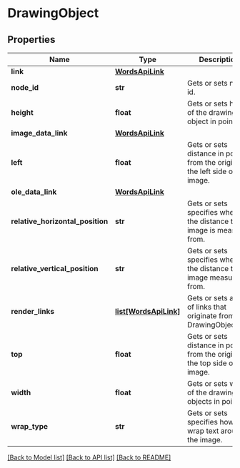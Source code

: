 # DrawingObject

## Properties
Name | Type | Description | Notes
------------ | ------------- | ------------- | -------------
**link** | [**WordsApiLink**](WordsApiLink.md) |  | [optional] 
**node_id** | **str** | Gets or sets node id. | [optional] 
**height** | **float** | Gets or sets height of the drawing object in points. | [optional] 
**image_data_link** | [**WordsApiLink**](WordsApiLink.md) |  | [optional] 
**left** | **float** | Gets or sets distance in points from the origin to the left side of the image.              | [optional] 
**ole_data_link** | [**WordsApiLink**](WordsApiLink.md) |  | [optional] 
**relative_horizontal_position** | **str** | Gets or sets specifies where the distance to the image is measured from.              | [optional] 
**relative_vertical_position** | **str** | Gets or sets specifies where the distance to the image measured from. | [optional] 
**render_links** | [**list[WordsApiLink]**](WordsApiLink.md) | Gets or sets a list of links that originate from this DrawingObjectDto. | [optional] 
**top** | **float** | Gets or sets distance in points from the origin to the top side of the image. | [optional] 
**width** | **float** | Gets or sets width of the drawing objects in points. | [optional] 
**wrap_type** | **str** | Gets or sets specifies how to wrap text around the image. | [optional] 

[[Back to Model list]](../README.md#documentation-for-models) [[Back to API list]](../README.md#documentation-for-api-endpoints) [[Back to README]](../README.md)

